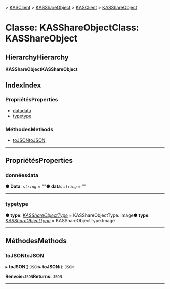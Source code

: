 <span data-ttu-id="76314-101">[](../README.md) > [KASClient](../modules/kasclient.md) > [KASShareObject](../classes/kasclient.kasshareobject.md)</span><span class="sxs-lookup"><span data-stu-id="76314-101">[](../README.md) > [KASClient](../modules/kasclient.md) > [KASShareObject](../classes/kasclient.kasshareobject.md)</span></span>

# <a name="class-kasshareobject"></a><span data-ttu-id="76314-102">Classe: KASShareObject</span><span class="sxs-lookup"><span data-stu-id="76314-102">Class: KASShareObject</span></span>

## <a name="hierarchy"></a><span data-ttu-id="76314-103">Hierarchy</span><span class="sxs-lookup"><span data-stu-id="76314-103">Hierarchy</span></span>

<span data-ttu-id="76314-104">**KASShareObject**</span><span class="sxs-lookup"><span data-stu-id="76314-104">**KASShareObject**</span></span>

## <a name="index"></a><span data-ttu-id="76314-105">Index</span><span class="sxs-lookup"><span data-stu-id="76314-105">Index</span></span>

### <a name="properties"></a><span data-ttu-id="76314-106">Propriétés</span><span class="sxs-lookup"><span data-stu-id="76314-106">Properties</span></span>

* [<span data-ttu-id="76314-107">data</span><span class="sxs-lookup"><span data-stu-id="76314-107">data</span></span>](kasclient.kasshareobject.md#data)
* [<span data-ttu-id="76314-108">type</span><span class="sxs-lookup"><span data-stu-id="76314-108">type</span></span>](kasclient.kasshareobject.md#type)
### <a name="methods"></a><span data-ttu-id="76314-109">Méthodes</span><span class="sxs-lookup"><span data-stu-id="76314-109">Methods</span></span>

* [<span data-ttu-id="76314-110">toJSON</span><span class="sxs-lookup"><span data-stu-id="76314-110">toJSON</span></span>](kasclient.kasshareobject.md#tojson)

---

## <a name="properties"></a><span data-ttu-id="76314-111">Propriétés</span><span class="sxs-lookup"><span data-stu-id="76314-111">Properties</span></span>

<a id="data"></a>

###  <a name="data"></a><span data-ttu-id="76314-112">données</span><span class="sxs-lookup"><span data-stu-id="76314-112">data</span></span>

<span data-ttu-id="76314-113">**● Data**: *`string`* = ""</span><span class="sxs-lookup"><span data-stu-id="76314-113">**● data**: *`string`* = ""</span></span>

___

<a id="type"></a>

###  <a name="type"></a><span data-ttu-id="76314-114">type</span><span class="sxs-lookup"><span data-stu-id="76314-114">type</span></span>

<span data-ttu-id="76314-115">**● type**: *[KASShareObjectType](../enums/kasclient.kasshareobjecttype.md)* = KASShareObjectType. image</span><span class="sxs-lookup"><span data-stu-id="76314-115">**● type**: *[KASShareObjectType](../enums/kasclient.kasshareobjecttype.md)* =  KASShareObjectType.Image</span></span>

___

## <a name="methods"></a><span data-ttu-id="76314-116">Méthodes</span><span class="sxs-lookup"><span data-stu-id="76314-116">Methods</span></span>

<a id="tojson"></a>

###  <a name="tojson"></a><span data-ttu-id="76314-117">toJSON</span><span class="sxs-lookup"><span data-stu-id="76314-117">toJSON</span></span>

<span data-ttu-id="76314-118">▸ **toJSON**():`JSON`</span><span class="sxs-lookup"><span data-stu-id="76314-118">▸ **toJSON**(): `JSON`</span></span>

<span data-ttu-id="76314-119">**Renvoie:**`JSON`</span><span class="sxs-lookup"><span data-stu-id="76314-119">**Returns:** `JSON`</span></span>

___

